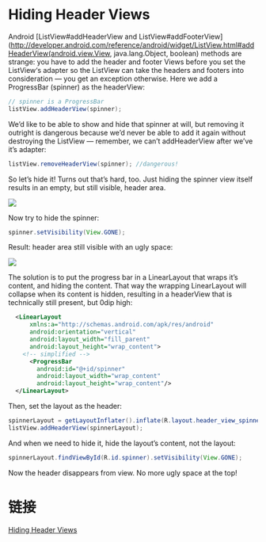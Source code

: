 #  Hiding Header Views

Android [ListView#addHeaderView and ListView#addFooterView](http://developer.android.com/reference/android/widget/ListView.html#addHeaderView(android.view.View, java.lang.Object, boolean)
methods are strange: you have to add the header and footer Views before you set the ListView‘s adapter so the 
ListView can take the headers and footers into consideration — you get an exception otherwise. Here we add a ProgressBar 
(spinner) as the headerView:

```java
// spinner is a ProgressBar
listView.addHeaderView(spinner);
```

We’d like to be able to show and hide that spinner at will, but removing it outright is dangerous because we’d 
never be able to add it again without destroying the ListView — remember, we can’t addHeaderView after 
we’ve it’s adapter:

```java
listView.removeHeaderView(spinner); //dangerous!
```

So let’s hide it! Turns out that’s hard, too. Just hiding the spinner view itself results in an empty, 
but still visible, header area.

![](http://assets.pivotallabs.com/1029/original/spinner.jpg)

Now try to hide the spinner:

```java
spinner.setVisibility(View.GONE);
```

Result: header area still visible with an ugly space:

![](http://assets.pivotallabs.com/1030/original/space.jpg)

The solution is to put the progress bar in a LinearLayout that wraps it’s content, and hiding the content. 
That way the wrapping LinearLayout will collapse when its content is hidden, resulting in a headerView that 
is technically still present, but 0dip high:

```xml
  <LinearLayout
      xmlns:a="http://schemas.android.com/apk/res/android"
      android:orientation="vertical"
      android:layout_width="fill_parent"
      android:layout_height="wrap_content">
    <!-- simplified -->
      <ProgressBar
        android:id="@+id/spinner"
        android:layout_width="wrap_content"
        android:layout_height="wrap_content"/>
  </LinearLayout>
```

Then, set the layout as the header:

```java
spinnerLayout = getLayoutInflater().inflate(R.layout.header_view_spinner, null);
listView.addHeaderView(spinnerLayout);
```

And when we need to hide it, hide the layout’s content, not the layout:

```java
spinnerLayout.findViewById(R.id.spinner).setVisibility(View.GONE);
```

Now the header disappears from view. No more ugly space at the top!

# 链接

[Hiding Header Views](https://blog.pivotal.io/pivotal-labs/labs/android-tidbits-6-22-2011-hiding-header-views)
